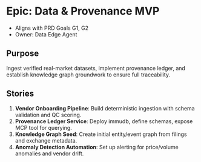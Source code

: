 # Epic: Data & Provenance MVP
- Aligns with PRD Goals G1, G2
- Owner: Data Edge Agent

## Purpose
Ingest verified real-market datasets, implement provenance ledger, and establish knowledge graph groundwork to ensure full traceability.

## Stories
1. **Vendor Onboarding Pipeline**: Build deterministic ingestion with schema validation and QC scoring.
2. **Provenance Ledger Service**: Deploy immudb, define schemas, expose MCP tool for querying.
3. **Knowledge Graph Seed**: Create initial entity/event graph from filings and exchange metadata.
4. **Anomaly Detection Automation**: Set up alerting for price/volume anomalies and vendor drift.
